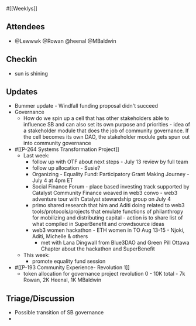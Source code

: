 #[[Weeklys]] 
## Attendees
- @Lewwwk @Rowan  @heenal @MBaldwin 

## Checkin
- sun is shining

## Updates
- Bummer update - Windfall funding proposal didn't succeed 
- Governance
	- How do we spin up a cell that has other stakeholders able to influence SB and can also set its own purpose and priorities - idea of a stakeholder module that does the job of community governance. If the cell becomes its own DAO, the stakeholder module gets spun out into community governance
- #[[P-264 Systems Transformation Project]] 
	- Last week: 
		- follow up with OTF about next steps - July 13 review by full team
		- follow up allocation - Susie?
		- Organizing - Equality Fund: Participatory Grant Making Journey - July 4 at 4pm ET
		- Social Finance Forum - place based investing track supported by Catalyst Community Finance weaved in web3 convo - web3 adventure tour with Catalyst stewardship group on July 4
		- primo shared research that him and Aditi doing related to web3 tools/protocols/projects that emulate functions of philanthropy for mobilizing and distributing capital - action is to share list of what compiled in SuperBenefit and crowdsource ideas
		- web3 women hackathon - ETH women in TO Aug 13-15 - Njoki, Aditi, Michelle & others 
			- met with Lana Dingwall from Blue3DAO and Green Pill Ottawa Chapter about the hackathon and SuperBenefit 
	- This week: 
		- promote equality fund session
- #[[P-193 Community Experience- Revolution 1]]
	-   token allocation for governance project revolution 0 - 10K total - 7k Rowan, 2K Heenal, 1K MBaldwin

## Triage/Discussion 
- Possible transition of SB governance  
- 
